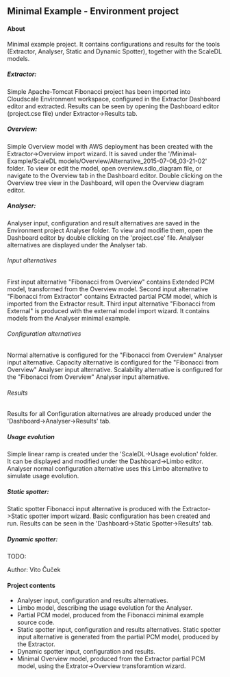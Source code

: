 Minimal Example - Environment project
-------

#### About

Minimal example project. 
It contains configurations and results for the tools (Extractor, Analyser, Static and Dynamic Spotter), together with the ScaleDL models.

##### Extractor:

Simple Apache-Tomcat Fibonacci project has been imported into Cloudscale Environment workspace, configured in the Extractor Dashboard editor and extracted.
Results can be seen by opening the Dashboard editor (project.cse file) under Extractor->Results tab.

##### Overview:

Simple Overview model with AWS deployment has been created with the Extractor->Overview import wizard.
It is saved under the	'/Minimal-Example/ScaleDL models/Overview/Alternative_2015-07-06_03-21-02' folder.
To view or edit the model, open overview.sdlo_diagram file, or navigate to the Overview tab in the Dashboard editor. Double clicking on the Overview tree view in the Dashboard, will open the Overview diagram editor. 

##### Analyser:

Analyser input, configuration and result alternatives are saved in the Environment project Analyser folder.
To view and modifie them, open the Dashboard editor by double clicking on the 'project.cse' file.
Analyser alternatives are displayed under the Analyser tab.  

###### Input alternatives
First input alternative "Fibonacci from Overview" contains Extended PCM model, transformed from the Overview model.
Second input alternative "Fibonacci from Extractor" contains Extracted partial PCM model, which is imported from the Extractor result.
Third input alternative "Fibonacci from External" is produced with the external model import wizard. It contains models from the Analyser minimal example.

###### Configuration alternatives
Normal alternative is configured for the "Fibonacci from Overview" Analyser input alternative.
Capacity alternative is configured for the "Fibonacci from Overview" Analyser input alternative.
Scalability alternative is configured for the "Fibonacci from Overview" Analyser input alternative.

###### Results
Results for all Configuration alternatives are already produced under the 'Dashboard->Analyser->Results' tab.

##### Usage evolution

Simple linear ramp is created under the 'ScaleDL->Usage evolution' folder. 
It can be displayed and modified under the Dashboard->Limbo editor. Analyser normal configuration alternative uses this Limbo alternative to simulate usage evolution.

##### Static spotter:

Static spotter Fibonacci input alternative is produced with the Extractor->Static spotter import wizard.
Basic configuration has been created and run. Results can be seen in the 'Dashboard->Static Spotter->Results' tab.

##### Dynamic spotter:

TODO:

Author: Vito Čuček

#### Project contents 

- Analyser input, configuration and results alternatives.
- Limbo model, describing the usage evolution for the Analyser.
- Partial PCM model, produced from the Fibonacci minimal example source code.
- Static spotter input, configuration and results alternatives. Static spotter input alternative is generated from the partial PCM model, produced by the Extractor.
- Dynamic spotter input, configuration and results.
- Minimal Overview model, produced from the Extractor partial PCM model, using the Extrator->Overview transforamtion wizard. 
